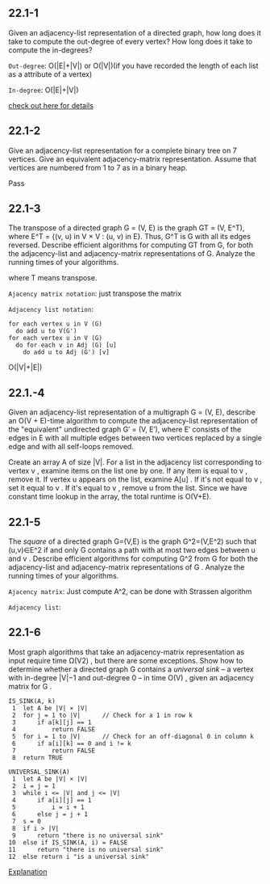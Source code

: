 ## 22.1-1
Given an adjacency-list representation of a directed graph, how long does it take to compute the out-degree of every vertex? How long does it take to compute the in-degrees?

`Out-degree`: O(|E|+|V|) or O(|V|)(if you have recorded the length of each list as a attribute of a vertex)

`In-degree`: O(|E|+|V|)

[check out here for details](http://sites.math.rutgers.edu/~ajl213/CLRS/Ch22.pdf)

## 22.1-2 
Give an adjacency-list representation for a complete binary tree on 7 vertices. Give an equivalent adjacency-matrix representation. Assume that vertices are numbered from 1 to 7 as in a binary heap.

Pass

## 22.1-3

The transpose of a directed graph G = (V, E) is the graph GT = (V, E^T), where E^T = {(v, u) in V × V : (u, v) in E}. Thus, G^T is G with all its edges reversed. Describe efficient algorithms for computing GT from G, for both the adjacency-list and adjacency-matrix representations of G. Analyze the running times of your algorithms.

where T means transpose.

`Ajacency matrix notation`: just transpose the matrix 

`Adjacency list notation`: 
```
for each vertex u in V (G) 
  do add u to V(G') 
for each vertex u in V (G) 
  do for each v in Adj (G) [u] 
    do add u to Adj (G') [v] 
 ```
 O(|V|+|E|)
 
 ## 22.1.-4 
 Given an adjacency-list representation of a multigraph G = (V, E), describe an O(V + E)-time algorithm to compute the adjacency-list representation of the "equivalent" undirected graph G′ = (V, E′), where E′ consists of the edges in E with all multiple edges between two vertices replaced by a single edge and with all self-loops removed.
 
 Create an array A of size  |V|.  For a list in the adjacency list corresponding to vertex  v , examine items on the list one by one. If any item is equal to  v , remove it. If vertex  u  appears on the list, examine  A[u] . If it's not equal to  v , set it equal to  v . If it's equal to  v , remove  u  from the list. Since we have constant time lookup in the array, the total runtime is  O(V+E).
 
 
 
 ## 22.1-5 
 The *square* of a directed graph  G=(V,E)  is the graph  G^2=(V,E^2)  such that  (u,v)∈E^2  if and only  G  contains a path with at most two edges between  u  and  v . Describe efficient algorithms for computing  G^2  from  G  for both the adjacency-list and adjacency-matrix representations of  G . Analyze the running times of your algorithms.
 
 `Ajacency matrix`:
 Just compute A^2, can be done with Strassen algorithm 
 
 `Adjacency list`:
 


## 22.1-6
Most graph algorithms that take an adjacency-matrix representation as input require time  Ω(V2) , but there are some exceptions. Show how to determine whether a directed graph  G  contains a *universal sink*  –  a vertex with in-degree  |V|−1  and out-degree 0  –  in time  O(V) , given an adjacency matrix for  G .

```
IS_SINK(A, k)
 1  let A be |V| × |V|
 2  for j = 1 to |V|      // Check for a 1 in row k
 3      if a[k][j] == 1
 4          return FALSE
 5  for i = 1 to |V|      // Check for an off-diagonal 0 in column k
 6      if a[i][k] == 0 and i != k
 7          return FALSE
 8  return TRUE
 ```

```
UNIVERSAL_SINK(A)
 1  let A be |V| × |V|
 2  i = j = 1
 3  while i <= |V| and j <= |V|
 4      if a[i][j] == 1
 5          i = i + 1
 6      else j = j + 1
 7  s = 0
 8  if i > |V|
 9      return "there is no universal sink"
10  else if IS_SINK(A, i) = FALSE
11      return "there is no universal sink"
12  else return i "is a universal sink"
```
[Explanation](https://walkccc.gitbooks.io/clrs/content/Chap22/22.1.html)
